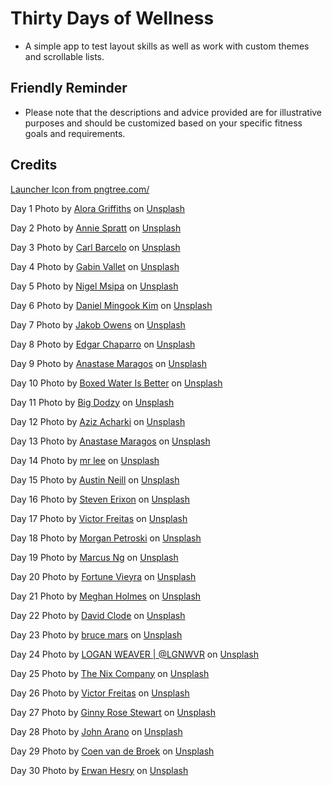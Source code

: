 # Thirty Days of Wellness
- A simple app to test layout skills as well as work with custom themes and scrollable lists.

## Friendly Reminder

- Please note that the descriptions and advice provided are for illustrative purposes and should be customized based on your specific fitness goals and requirements.

## Credits

<a href='https://pngtree.com/so/barbell'>Launcher Icon from pngtree.com/</a>

Day 1 Photo by <a href="https://unsplash.com/@aloragriffiths?utm_source=unsplash&utm_medium=referral&utm_content=creditCopyText">Alora Griffiths</a> on <a href="https://unsplash.com/photos/LOnMc8Rp1Qs?utm_source=unsplash&utm_medium=referral&utm_content=creditCopyText">Unsplash</a>

Day 2 Photo by <a href="https://unsplash.com/@anniespratt?utm_source=unsplash&utm_medium=referral&utm_content=creditCopyText">Annie Spratt</a> on <a href="https://unsplash.com/photos/0OzIvSj7klM?utm_source=unsplash&utm_medium=referral&utm_content=creditCopyText">Unsplash</a>

Day 3 Photo by <a href="https://unsplash.com/es/@barcelocarl?utm_source=unsplash&utm_medium=referral&utm_content=creditCopyText">Carl Barcelo</a> on <a href="https://unsplash.com/images/sports/yoga?utm_source=unsplash&utm_medium=referral&utm_content=creditCopyText">Unsplash</a>
  
Day 4 Photo by <a href="https://unsplash.com/es/@gabinvallet?utm_source=unsplash&utm_medium=referral&utm_content=creditCopyText">Gabin Vallet</a> on <a href="https://unsplash.com/photos/qq_wRiGXf7o?utm_source=unsplash&utm_medium=referral&utm_content=creditCopyText">Unsplash</a>
  
Day 5 Photo by <a href="https://unsplash.com/@nigelm23?utm_source=unsplash&utm_medium=referral&utm_content=creditCopyText">Nigel Msipa</a> on <a href="https://unsplash.com/photos/WU2TFyzKTqY?utm_source=unsplash&utm_medium=referral&utm_content=creditCopyText">Unsplash</a>
  
Day 6 Photo by <a href="https://unsplash.com/@danielmingookkim?utm_source=unsplash&utm_medium=referral&utm_content=creditCopyText">Daniel Mingook Kim</a> on <a href="https://unsplash.com/photos/UXR--t8CZ1U?utm_source=unsplash&utm_medium=referral&utm_content=creditCopyText">Unsplash</a>
  
Day 7 Photo by <a href="https://unsplash.com/@jakobowens1?utm_source=unsplash&utm_medium=referral&utm_content=creditCopyText">Jakob Owens</a> on <a href="https://unsplash.com/photos/A4579vLezz8?utm_source=unsplash&utm_medium=referral&utm_content=creditCopyText">Unsplash</a>
  
Day 8 Photo by <a href="https://unsplash.com/ko/@echaparro?utm_source=unsplash&utm_medium=referral&utm_content=creditCopyText">Edgar Chaparro</a> on <a href="https://unsplash.com/photos/sHfo3WOgGTU?utm_source=unsplash&utm_medium=referral&utm_content=creditCopyText">Unsplash</a>
  
Day 9 Photo by <a href="https://unsplash.com/@visualsbyroyalz?utm_source=unsplash&utm_medium=referral&utm_content=creditCopyText">Anastase Maragos</a> on <a href="https://unsplash.com/photos/iUzgePOoGko?utm_source=unsplash&utm_medium=referral&utm_content=creditCopyText">Unsplash</a>
  
Day 10 Photo by <a href="https://unsplash.com/@boxedwater?utm_source=unsplash&utm_medium=referral&utm_content=creditCopyText">Boxed Water Is Better</a> on <a href="https://unsplash.com/photos/NzZ0FQim5cY?utm_source=unsplash&utm_medium=referral&utm_content=creditCopyText">Unsplash</a>
  
Day 11 Photo by <a href="https://unsplash.com/@bigdodzy?utm_source=unsplash&utm_medium=referral&utm_content=creditCopyText">Big Dodzy</a> on <a href="https://unsplash.com/photos/gTTtXwqmKPQ?utm_source=unsplash&utm_medium=referral&utm_content=creditCopyText">Unsplash</a>
  
Day 12 Photo by <a href="https://unsplash.com/@acharki95?utm_source=unsplash&utm_medium=referral&utm_content=creditCopyText">Aziz Acharki</a> on <a href="https://unsplash.com/photos/U3C79SeHa7k?utm_source=unsplash&utm_medium=referral&utm_content=creditCopyText">Unsplash</a>
  
Day 13 Photo by <a href="https://unsplash.com/@visualsbyroyalz?utm_source=unsplash&utm_medium=referral&utm_content=creditCopyText">Anastase Maragos</a> on <a href="https://unsplash.com/photos/ZUBNPRZsQvk?utm_source=unsplash&utm_medium=referral&utm_content=creditCopyText">Unsplash</a>
  
Day 14 Photo by <a href="https://unsplash.com/ko/@mrleecanburn?utm_source=unsplash&utm_medium=referral&utm_content=creditCopyText">mr lee</a> on <a href="https://unsplash.com/photos/f4RBYsY2hxA?utm_source=unsplash&utm_medium=referral&utm_content=creditCopyText">Unsplash</a>
  
Day 15 Photo by <a href="https://unsplash.com/@arstyy?utm_source=unsplash&utm_medium=referral&utm_content=creditCopyText">Austin Neill</a> on <a href="https://unsplash.com/photos/RzLQnuP4bl4?utm_source=unsplash&utm_medium=referral&utm_content=creditCopyText">Unsplash</a>
  
Day 16 Photo by <a href="https://unsplash.com/@stevenerixon?utm_source=unsplash&utm_medium=referral&utm_content=creditCopyText">Steven Erixon</a> on <a href="https://unsplash.com/photos/FxlYmu_To7o?utm_source=unsplash&utm_medium=referral&utm_content=creditCopyText">Unsplash</a>
  
Day 17 Photo by <a href="https://unsplash.com/@victorfreitas?utm_source=unsplash&utm_medium=referral&utm_content=creditCopyText">Victor Freitas</a> on <a href="https://unsplash.com/photos/WvDYdXDzkhs?utm_source=unsplash&utm_medium=referral&utm_content=creditCopyText">Unsplash</a>
  
Day 18 Photo by <a href="https://unsplash.com/@morganpetroskiphoto?utm_source=unsplash&utm_medium=referral&utm_content=creditCopyText">Morgan Petroski</a> on <a href="https://unsplash.com/images/things/dance?utm_source=unsplash&utm_medium=referral&utm_content=creditCopyText">Unsplash</a>
  
Day 19 Photo by <a href="https://unsplash.com/@marcusxsnapz?utm_source=unsplash&utm_medium=referral&utm_content=creditCopyText">Marcus Ng</a> on <a href="https://unsplash.com/photos/ZbbhkQ0M2AM?utm_source=unsplash&utm_medium=referral&utm_content=creditCopyText">Unsplash</a>
  
Day 20 Photo by <a href="https://unsplash.com/@fortunevieyra?utm_source=unsplash&utm_medium=referral&utm_content=creditCopyText">Fortune Vieyra</a> on <a href="https://unsplash.com/photos/eCKIeu1Lkok?utm_source=unsplash&utm_medium=referral&utm_content=creditCopyText">Unsplash</a>
  
Day 21 Photo by <a href="https://unsplash.com/@yellowteapot?utm_source=unsplash&utm_medium=referral&utm_content=creditCopyText">Meghan Holmes</a> on <a href="https://unsplash.com/photos/wy_L8W0zcpI?utm_source=unsplash&utm_medium=referral&utm_content=creditCopyText">Unsplash</a>
  
Day 22 Photo by <a href="https://unsplash.com/@davidclode?utm_source=unsplash&utm_medium=referral&utm_content=creditCopyText">David Clode</a> on <a href="https://unsplash.com/photos/Yg_sNKOiXvY?utm_source=unsplash&utm_medium=referral&utm_content=creditCopyText">Unsplash</a>
  
Day 23 Photo by <a href="https://unsplash.com/@brucemars?utm_source=unsplash&utm_medium=referral&utm_content=creditCopyText">bruce mars</a> on <a href="https://unsplash.com/photos/gJtDg6WfMlQ?utm_source=unsplash&utm_medium=referral&utm_content=creditCopyText">Unsplash</a>
  
Day 24 Photo by <a href="https://unsplash.com/@lgnwvr?utm_source=unsplash&utm_medium=referral&utm_content=creditCopyText">LOGAN WEAVER | @LGNWVR</a> on <a href="https://unsplash.com/photos/u76Gd0hP5w4?utm_source=unsplash&utm_medium=referral&utm_content=creditCopyText">Unsplash</a>
  
Day 25 Photo by <a href="https://unsplash.com/ko/@thenixcompany?utm_source=unsplash&utm_medium=referral&utm_content=creditCopyText">The Nix Company</a> on <a href="https://unsplash.com/images/sports/yoga?utm_source=unsplash&utm_medium=referral&utm_content=creditCopyText">Unsplash</a>
  
Day 26 Photo by <a href="https://unsplash.com/@victorfreitas?utm_source=unsplash&utm_medium=referral&utm_content=creditCopyText">Victor Freitas</a> on <a href="https://unsplash.com/photos/lj1cQ2gv4wE?utm_source=unsplash&utm_medium=referral&utm_content=creditCopyText">Unsplash</a>
 
Day 27 Photo by <a href="https://unsplash.com/ja/@ginnyrose?utm_source=unsplash&utm_medium=referral&utm_content=creditCopyText">Ginny Rose Stewart</a> on <a href="https://unsplash.com/images/sports/yoga?utm_source=unsplash&utm_medium=referral&utm_content=creditCopyText">Unsplash</a>
  
Day 28 Photo by <a href="https://unsplash.com/@johnarano?utm_source=unsplash&utm_medium=referral&utm_content=creditCopyText">John Arano</a> on <a href="https://unsplash.com/photos/h4i9G-de7Po?utm_source=unsplash&utm_medium=referral&utm_content=creditCopyText">Unsplash</a>
  
Day 29 Photo by <a href="https://unsplash.com/ja/@ocen?utm_source=unsplash&utm_medium=referral&utm_content=creditCopyText">Coen van de Broek</a> on <a href="https://unsplash.com/photos/OFyh9TpMyM8?utm_source=unsplash&utm_medium=referral&utm_content=creditCopyText">Unsplash</a>
  
Day 30 Photo by <a href="https://unsplash.com/fr/@erwanhesry?utm_source=unsplash&utm_medium=referral&utm_content=creditCopyText">Erwan Hesry</a> on <a href="https://unsplash.com/photos/WPTHZkA-M4I?utm_source=unsplash&utm_medium=referral&utm_content=creditCopyText">Unsplash</a>
  
